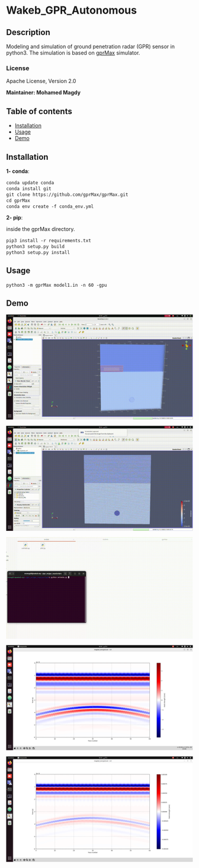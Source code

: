 # Wakeb_GPR_Autonomous

## Description

Modeling and simulation of ground penetration radar (GPR) sensor in python3.
The simulation is based on [gprMax](https://github.com/gprMax/gprMax) simulator.

### License

Apache License, Version 2.0

**Maintainer: Mohamed Magdy<br />**

## Table of contents

* [Installation](#Installation)
* [Usage](#Usage)
* [Demo](#Demo)


## Installation

**1- conda**:

```
conda update conda
conda install git
git clone https://github.com/gprMax/gprMax.git
cd gprMax
conda env create -f conda_env.yml
```

**2- pip**:

inside the gprMax directory.
```
pip3 install -r requirements.txt
python3 setup.py build
python3 setup.py install
```

## Usage

```
python3 -m gprMax model1.in -n 60 -gpu
```
## Demo

![output1](./imgs/output1.gif)

![output2](./imgs/output2.gif)

![output3](./imgs/output3.gif)

![output4](./imgs/BscanEy.png)

![output5](./imgs/BscanHy.png)
